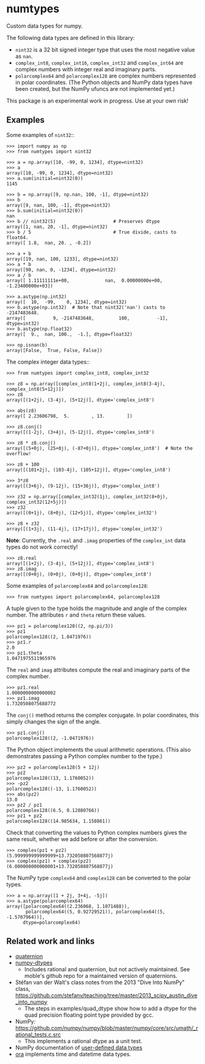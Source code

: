 numtypes
========

Custom data types for numpy.

The following data types are defined in this library:

* `nint32` is a 32 bit signed integer type that uses the most negative
  value as `nan`.
* `complex_int8`, `complex_int16`, `complex_int32` and `complex_int64` are
  complex numbers with integer real and imaginary parts.
* `polarcomplex64` and `polarcomplex128` are complex numbers represented
  in polar coordinates.  (The Python objects and NumPy data types have been
  created, but the NumPy ufuncs are not implemented yet.)

This package is an experimental work in progress.  Use at your own risk!

Examples
--------

Some examples of `nint32`::

    >>> import numpy as np
    >>> from numtypes import nint32

    >>> a = np.array([10, -99, 0, 1234], dtype=nint32)
    >>> a
    array([10, -99, 0, 1234], dtype=nint32)
    >>> a.sum(initial=nint32(0))
    1145

    >>> b = np.array([9, np.nan, 100, -1], dtype=nint32)
    >>> b
    array([9, nan, 100, -1], dtype=nint32)
    >>> b.sum(initial=nint32(0))
    nan
    >>> b // nint32(5)                     # Preserves dtype
    array([1, nan, 20, -1], dtype=nint32)
    >>> b / 5                              # True divide, casts to float64.
    array([ 1.8,  nan, 20. , -0.2])

    >>> a + b
    array([19, nan, 100, 1233], dtype=nint32)
    >>> a * b
    array([90, nan, 0, -1234], dtype=nint32)
    >>> a / b
    array([ 1.11111111e+00,             nan,  0.00000000e+00, -1.23400000e+03])

    >>> a.astype(np.int32)
    array([  10,  -99,    0, 1234], dtype=int32)
    >>> b.astype(np.int32)  # Note that nint32('nan') casts to -2147483648.
    array([          9, -2147483648,         100,          -1], dtype=int32)
    >>> b.astype(np.float32)
    array([  9.,  nan, 100.,  -1.], dtype=float32)

    >>> np.isnan(b)
    array([False,  True, False, False])

The complex integer data types::

    >>> from numtypes import complex_int8, complex_int32

    >>> z8 = np.array([complex_int8(1+2j), complex_int8(3-4j), complex_int8(5+12j)])
    >>> z8
    array([(1+2j), (3-4j), (5+12j)], dtype='complex_int8')

    >>> abs(z8)
    array([ 2.23606798,  5.        , 13.        ])

    >>> z8.conj()
    array([(1-2j), (3+4j), (5-12j)], dtype='complex_int8')

    >>> z8 * z8.conj()
    array([(5+0j), (25+0j), (-87+0j)], dtype='complex_int8')  # Note the overflow!

    >>> z8 + 100
    array([(101+2j), (103-4j), (105+12j)], dtype='complex_int8')

    >>> 3*z8
    array([(3+6j), (9-12j), (15+36j)], dtype='complex_int8')

    >>> z32 = np.array([complex_int32(1j), complex_int32(8+0j), complex_int32(12+5j)])
    >>> z32
    array([(0+1j), (8+0j), (12+5j)], dtype='complex_int32')

    >>> z8 + z32
    array([(1+3j), (11-4j), (17+17j)], dtype='complex_int32')

**Note**:  Currently, the `.real` and `.imag` properties of the `complex_int`
data types do not work correctly!

    >>> z8.real
    array([(1+2j), (3-4j), (5+12j)], dtype='complex_int8')
    >>> z8.imag
    array([(0+0j), (0+0j), (0+0j)], dtype='complex_int8')

Some examples of `polarcomplex64` and `polarcomplex128`:

    >>> from numtypes import polarcomplex64, polarcomplex128

A tuple given to the type holds the magnitude and angle of the complex number.
The attributes `r` and `theta` return these values.

    >>> pz1 = polarcomplex128((2, np.pi/3))
    >>> pz1
    polarcomplex128((2, 1.0471976))
    >>> pz1.r
    2.0
    >>> pz1.theta
    1.0471975511965976

The `real` and `imag` attributes compute the real and imaginary parts of
the complex number.

    >>> pz1.real
    1.0000000000000002
    >>> pz1.imag
    1.7320508075688772

The `conj()` method returns the complex conjugate.  In polar coordinates,
this simply changes the sign of the angle.

    >>> pz1.conj()
    polarcomplex128((2, -1.0471976))

The Python object implements the usual arithmetic operations.
(This also demonstrates passing a Python complex number to the type.)

    >>> pz2 = polarcomplex128(5 + 12j)
    >>> pz2
    polarcomplex128((13, 1.1760052))
    >>> -pz2
    polarcomplex128((-13, 1.1760052))
    >>> abs(pz2)
    13.0
    >>> pz2 / pz1
    polarcomplex128((6.5, 0.12880766))
    >>> pz1 + pz2
    polarcomplex128((14.985634, 1.158861))

Check that converting the values to Python complex numbers gives the same
result, whether we add before or after the conversion.

    >>> complex(pz1 + pz2)
    (5.999999999999999+13.732050807568877j)
    >>> complex(pz1) + complex(pz2)
    (6.000000000000001+13.732050807568877j)

The NumPy type `complex64` and `complex128` can be converted to the polar
types.

    >>> a = np.array([1 + 2j, 3+4j, -5j])
    >>> a.astype(polarcomplex64)
    array([polarcomplex64((2.236068, 1.1071488)),
           polarcomplex64((5, 0.92729521)), polarcomplex64((5, -1.5707964))],
          dtype=polarcomplex64)


Related work and links
----------------------

* [quaternion](https://github.com/moble/quaternion)
* [numpy-dtypes](https://github.com/numpy/numpy-dtypes)
  - Includes rational and quaternion, but not actively maintained.
    See moble's github repo for a maintained version of quaternions.
* Stéfan van der Walt's class notes from the 2013 "Dive Into NumPy" class,
      https://github.com/stefanv/teaching/tree/master/2013_scipy_austin_dive_into_numpy
  - The steps in examples/quad_dtype show how to add a dtype for the
    quad precision floating point type provided by gcc.
* NumPy:
      https://github.com/numpy/numpy/blob/master/numpy/core/src/umath/_rational_tests.c.src
  - This implements a rational dtype as a unit test.
* NumPy documentation of [user-defined data types](https://numpy.org/doc/1.17/user/c-info.beyond-basics.html#user-defined-data-types)
* [ora](https://github.com/alexhsamuel/ora) implements time and datetime data types.
